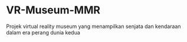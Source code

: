 # VR-Museum-MMR
Projek virtual reality museum yang menampilkan senjata dan kendaraan dalam era perang dunia kedua
